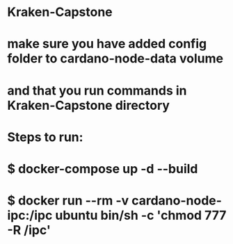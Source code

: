 # Kraken-Capstone
# make sure you have added config folder to cardano-node-data volume
# and that you run commands in Kraken-Capstone directory
# Steps to run:
# $ docker-compose up -d --build
# $ docker run --rm -v cardano-node-ipc:/ipc ubuntu bin/sh -c 'chmod 777 -R /ipc'
